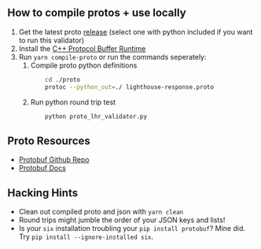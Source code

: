 ## How to compile protos + use locally

1. Get the latest proto [release](https://github.com/protocolbuffers/protobuf/releases) (select one with python included if you want to run this validator)
1. Install the [C++ Protocol Buffer Runtime](https://github.com/protocolbuffers/protobuf/blob/master/src/README.md)
1. Run `yarn compile-proto` or run the commands seperately:
    1. Compile proto python definitions
        ```bash
            cd ./proto
            protoc --python_out=./ lighthouse-response.proto
        ```
    1. Run python round trip test
        ```bash
            python proto_lhr_validator.py
        ```

## Proto Resources
- [Protobuf Github Repo](https://github.com/protocolbuffers/protobuf) 
- [Protobuf Docs](https://developers.google.com/protocol-buffers/docs/overview)

## Hacking Hints
- Clean out compiled proto and json with `yarn clean`
- Round trips might jumble the order of your JSON keys and lists!
- Is your `six` installation troubling your `pip install protobuf`? Mine did.  Try `pip install --ignore-installed six`.